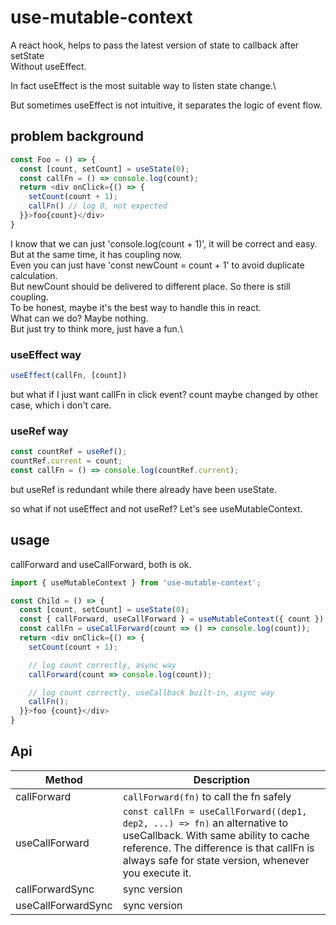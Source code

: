 # use-mutable-context

A react hook, helps to pass the latest version of state to callback after setState\
Without useEffect.

In fact useEffect is the most suitable way to listen state change.\

But sometimes useEffect is not intuitive, it separates the logic of event flow.

## problem background

```javascript
const Foo = () => {
  const [count, setCount] = useState(0);
  const callFn = () => console.log(count);
  return <div onClick={() => {
    setCount(count + 1);
    callFn() // log 0, not expected
  }}>foo{count}</div>
}
```

I know that we can just 'console.log(count + 1)', it will be correct and easy.\
But at the same time, it has coupling now.\
Even you can just have 'const newCount = count + 1' to avoid duplicate calculation.\
But newCount should be delivered to different place. So there is still coupling.\
To be honest, maybe it's the best way to handle this in react.\
What can we do? Maybe nothing.\
But just try to think more, just have a fun.\

### useEffect way

```javascript
useEffect(callFn, [count])
```

but what if I just want callFn in click event? count maybe changed by other case, which i don't care.

### useRef way

```javascript
const countRef = useRef();
countRef.current = count;
const callFn = () => console.log(countRef.current);
```

but useRef is redundant while there already have been useState.

so what if not useEffect and not useRef?
Let's see useMutableContext.

## usage

callForward and useCallForward, both is ok.

```javascript
import { useMutableContext } from 'use-mutable-context';

const Child = () => {
  const [count, setCount] = useState(0);
  const { callForward, useCallForward } = useMutableContext({ count });
  const callFn = useCallForward(count => () => console.log(count));
  return <div onClick={() => {
    setCount(count + 1);

    // log count correctly, async way
    callForward(count => console.log(count));

    // log count correctly, useCallback built-in, async way
    callFn();
  }}>foo {count}</div>
}
```

## Api

|**Method**|**Description**|
|-|-|
|callForward|`callForward(fn)` to call the fn safely|
|useCallForward|`const callFn = useCallForward((dep1, dep2, ...) => fn)` an alternative to useCallback. With same ability to cache reference. The difference is that callFn is always safe for state version, whenever you execute it.|
|callForwardSync| sync version |
|useCallForwardSync| sync version |
